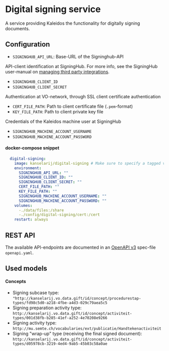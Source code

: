 # Digital signing service

A service providing Kaleidos the functionality for digitally signing documents. 

## Configuration

- `SIGNINGHUB_API_URL`: Base-URL of the Signinghub-API

API-client identification at SigningHub. For more info, see the SigningHub user-manual on [managing third party integrations](https://manuals.ascertia.com/SigningHubv7/default.aspx#pageid=1111).
- `SIGNINGHUB_CLIENT_ID`
- `SIGNINGHUB_CLIENT_SECRET`

Authentication at VO-network, through SSL client certificate authentication
- `CERT_FILE_PATH`: Path to client certificate file (`.pem`-format)
- `KEY_FILE_PATH`: Path to client private key file

Credentials of the Kaleidos machine user at SigningHub
- `SIGNINGHUB_MACHINE_ACCOUNT_USERNAME`
- `SIGNINGHUB_MACHINE_ACCOUNT_PASSWORD`


#### docker-compose snippet

```yml
  digital-signing:
    image: kanselarij/digital-signing # Make sure to specify a tagged version here
    environment:
      SIGNINGHUB_API_URL: ""
      SIGNINGHUB_CLIENT_ID: ""
      SIGNINGHUB_CLIENT_SECRET: ""
      CERT_FILE_PATH: ""
      KEY_FILE_PATH: ""
      SIGNINGHUB_MACHINE_ACCOUNT_USERNAME: ""
      SIGNINGHUB_MACHINE_ACCOUNT_PASSWORD: ""
    volumes:
      -./data/files:/share
      -./config/digital-signing/cert:/cert
    restart: always
```

## REST API

The available API-endpoints are documented in an [OpenAPI v3](http://spec.openapis.org/oas/v3.0.3) spec-file `openapi.yaml`.

## Used models

#### Concepts

- Signing subcase type: `"http://kanselarij.vo.data.gift/id/concept/procedurestap-types/fd98c5d0-a218-4fbe-a4d3-029c79aea5c5`
- Signing preparation activity type: `http://kanselarij.vo.data.gift/id/concept/activiteit-types/001d38fb-b285-41ef-a252-4e70208e9266`
- Signing activity type: `http://mu.semte.ch/vocabularies/ext/publicatie/Handtekenactiviteit`
- Signing "wrap-up" type (receiving the final signed document): `http://kanselarij.vo.data.gift/id/concept/activiteit-types/d05978cb-3219-4ed4-9ab5-45b03c58a0ae`
